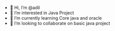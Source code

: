 - 👋 Hi, I’m @adil
- 👀 I’m interested in Java Project
- 🌱 I’m currently learning Core java and oracle
- 💞️ I’m looking to collaborate on basic java project


